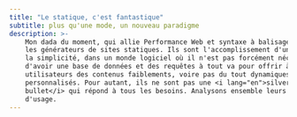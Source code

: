 ```yaml
---
title: "Le statique, c'est fantastique"
subtitle: plus qu'une mode, un nouveau paradigme
description: >-
    Mon dada du moment, qui allie Performance Web et syntaxe à balisage léger :
    les générateurs de sites statiques. Ils sont l'accomplissement d'un retour à
    la simplicité, dans un monde logiciel où il n'est pas forcément nécessaire
    d'avoir une base de données et des requêtes à tout va pour offrir à ses
    utilisateurs des contenus faiblements, voire pas du tout dynamiques ou
    personnalisés. Pour autant, ils ne sont pas une <i lang="en">silver
    bullet</i> qui répond à tous les besoins. Analysons ensemble leurs cas
    d'usage.
---
```


<!-- @format -->
